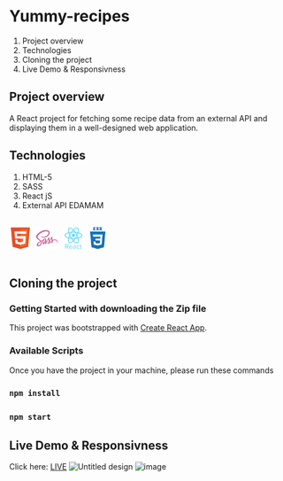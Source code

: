 # Yummy-recipes
1. Project overview
2. Technologies
3. Cloning the project
4. Live Demo & Responsivness

## Project overview
A React project for fetching some recipe data from an external API and displaying them in a well-designed web application.

## Technologies
1. HTML-5
2. SASS
3. React jS
4. External API EDAMAM 
</br>
 <div align="start">
   <img src="https://github.com/devicons/devicon/blob/master/icons/html5/html5-original.svg" title="HTML5" alt="HTML" width="40" height="40"/>&nbsp;
   <img src="https://github.com/devicons/devicon/blob/master/icons/sass/sass-original.svg" title="sass" alt="sass" width="40" height="40"/>&nbsp;
   <img src="https://github.com/devicons/devicon/blob/master/icons/react/react-original-wordmark.svg" title="React" alt="React" width="40" height="40"/>
   <img src="https://github.com/devicons/devicon/blob/master/icons/css3/css3-plain-wordmark.svg"  title="CSS3" alt="CSS" width="40" height="40"/>&nbsp;
</div>
</br>

## Cloning the project

### Getting Started with downloading the Zip file 

This project was bootstrapped with [Create React App](https://github.com/facebook/create-react-app).

### Available Scripts

Once you have the project in your machine, please run these commands
### `npm install`
### `npm start`


## Live Demo & Responsivness
Click here: [LIVE](https://khaled6120.github.io/Yummy-recipes/)
![Untitled design](https://user-images.githubusercontent.com/86200305/220751463-86621084-97b6-4f72-81be-72df4b9ddd69.png)
![image](https://user-images.githubusercontent.com/86200305/220748102-47eaf40d-a7a2-4cb2-bb12-67e176987827.png)



